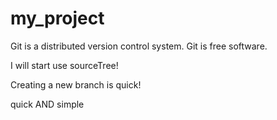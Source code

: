 # my_project



Git is a distributed version control system.
Git is free software.

I will start use sourceTree!

Creating a new branch is quick!

quick AND simple

